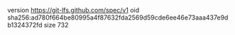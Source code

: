 version https://git-lfs.github.com/spec/v1
oid sha256:ad780f664be80995a4f87632fda2569d59cde6ee46e73aaa437e9db1324372fd
size 732
